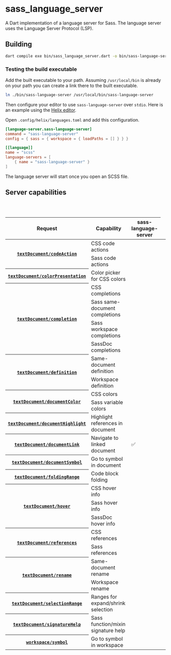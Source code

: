 # sass_language_server

A Dart implementation of a language server for Sass. The language server uses the Language Server Protocol (LSP).

## Building

```sh
dart compile exe bin/sass_language_server.dart -o bin/sass-language-server
```

### Testing the build executable

Add the built executable to your path. Assuming `/usr/local/bin` is already on your path you can create a link there to the built executable.

```sh
ln ./bin/sass-language-server /usr/local/bin/sass-language-server
```

Then configure your editor to use `sass-language-server` over `stdio`. Here is an example using the [Helix editor](https://docs.helix-editor.com/guides/adding_languages.html).

Open `.config/helix/languages.toml` and add this configuration.

```toml
[language-server.sass-language-server]
command = "sass-language-server"
config = { sass = { workspace = { loadPaths = [] } } }

[[language]]
name = "scss"
language-servers = [
    { name = "sass-language-server" }
]
```

The language server will start once you open an SCSS file.

## Server capabilities

<table>
	<caption style="visibility:hidden">Comparison of <code>vscode-css-languageservice</code> and <code>some-sass-language-service</code></caption>
	<thead>
		<tr>
			<th>Request</th>
			<th>Capability</th>
			<th>sass-language-server</th>
		</tr>
	</thead>
	<tbody>
		<tr>
			<th rowspan="2">
				<a href="https://microsoft.github.io/language-server-protocol/specifications/lsp/3.17/specification/#textDocument_codeAction">
					<code>textDocument/codeAction</code>
				</a>
			</th>
			<td>CSS code actions</td>
			<td></td>
		</tr>
		<tr>
			<td>Sass code actions</td>
			<td></td>
		</tr>
		<tr>
			<th rowspan="1">
				<a href="https://microsoft.github.io/language-server-protocol/specifications/lsp/3.17/specification/#textDocument_colorPresentation">
					<code>textDocument/colorPresentation</code>
				</a>
			</th>
			<td>Color picker for CSS colors</td>
			<td></td>
		</tr>
		<tr>
			<th rowspan="4">
				<a href="https://microsoft.github.io/language-server-protocol/specifications/lsp/3.17/specification/#textDocument_completion">
					<code>textDocument/completion</code>
				</a>
			</th>
			<td>CSS completions</td>
			<td></td>
		</tr>
		<tr>
			<td>Sass same-document completions</td>
			<td></td>
		</tr>
		<tr>
			<td>Sass workspace completions</td>
			<td></td>
		</tr>
		<tr>
			<td>SassDoc completions</td>
			<td></td>
		</tr>
		<tr>
			<th rowspan="2">
				<a href="https://microsoft.github.io/language-server-protocol/specifications/lsp/3.17/specification/#https://microsoft.github.io/language-server-protocol/specifications/lsp/3.17/specification/#textDocument_definition">
					<code>textDocument/definition</code>
				</a>
			</th>
			<td>Same-document definition</td>
			<td></td>
		</tr>
		<tr>
			<td>Workspace definition</td>
			<td></td>
		</tr>
		<tr>
			<th rowspan="2">
				<a href="https://microsoft.github.io/language-server-protocol/specifications/lsp/3.17/specification/#textDocument_documentColor">
					<code>textDocument/documentColor</code>
				</a>
			</th>
			<td>CSS colors</td>
			<td></td>
		</tr>
		<tr>
			<td>Sass variable colors</td>
			<td></td>
		</tr>
		<tr>
			<th rowspan="1">
				<a href="https://microsoft.github.io/language-server-protocol/specifications/lsp/3.17/specification/#textDocument_documentHighlight">
					<code>textDocument/documentHighlight</code>
				</a>
			</th>
			<td>Highlight references in document</td>
			<td></td>
		</tr>
		<tr>
			<th rowspan="1">
				<a href="https://microsoft.github.io/language-server-protocol/specifications/lsp/3.17/specification/#textDocument_documentLink">
					<code>textDocument/documentLink</code>
				</a>
			</th>
			<td>Navigate to linked document</td>
			<td>✅</td>
		</tr>
		<tr>
			<th rowspan="1">
				<a href="https://microsoft.github.io/language-server-protocol/specifications/lsp/3.17/specification/#textDocument_documentSymbol">
					<code>textDocument/documentSymbol</code>
				</a>
			</th>
			<td>Go to symbol in document</td>
			<td></td>
		</tr>
		<tr>
			<th rowspan="1">
				<a href="https://microsoft.github.io/language-server-protocol/specifications/lsp/3.17/specification/#textDocument_foldingRange">
					<code>textDocument/foldingRange</code>
				</a>
			</th>
			<td>Code block folding</td>
			<td></td>
		</tr>
		<tr>
			<th rowspan="3">
				<a href="https://microsoft.github.io/language-server-protocol/specifications/lsp/3.17/specification/#textDocument_hover">
					<code>textDocument/hover</code>
				</a>
			</th>
			<td>CSS hover info</td>
			<td></td>
		</tr>
		<tr>
			<td>Sass hover info</td>
			<td></td>
		</tr>
		<tr>
			<td>SassDoc hover info</td>
			<td></td>
		</tr>
		<tr>
			<th rowspan="2">
				<a href="https://microsoft.github.io/language-server-protocol/specifications/lsp/3.17/specification/#textDocument_references">
					<code>textDocument/references</code>
				</a>
			</th>
			<td>CSS references</td>
			<td></td>
		</tr>
		<tr>
			<td>Sass references</td>
			<td></td>
		</tr>
		<tr>
			<th rowspan="2">
				<a href="https://microsoft.github.io/language-server-protocol/specifications/lsp/3.17/specification/#textDocument_rename">
					<code>textDocument/rename</code>
				</a>
			</th>
			<td>Same-document rename</td>
			<td></td>
		</tr>
		<tr>
			<td>Workspace rename</td>
			<td></td>
		</tr>
		<tr>
			<th rowspan="1">
				<a href="https://microsoft.github.io/language-server-protocol/specifications/lsp/3.17/specification/#textDocument_selectionRange">
					<code>textDocument/selectionRange</code>
				</a>
			</th>
			<td>Ranges for expand/shrink selection</td>
			<td></td>
		</tr>
		<tr>
			<th rowspan="1">
				<a href="https://microsoft.github.io/language-server-protocol/specifications/lsp/3.17/specification/#textDocument_signatureHelp">
					<code>textDocument/signatureHelp</code>
				</a>
			</th>
			<td>Sass function/mixin signature help</td>
			<td></td>
		</tr>
		<tr>
			<th rowspan="1">
				<a href="https://microsoft.github.io/language-server-protocol/specifications/lsp/3.17/specification/#workspace_symbol">
					<code>workspace/symbol</code>
				</a>
			</th>
			<td>Go to symbol in workspace</td>
			<td></td>
			<td></td>
		</tr>
	</tbody>
</table>
